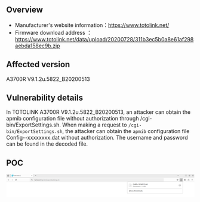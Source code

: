 ## Overview

- Manufacturer's website information：https://www.totolink.net/
- Firmware download address ：https://www.totolink.net/data/upload/20200728/311b3ec5b0a8e61af298aebda158ec9b.zip

## Affected version

A3700R V9.1.2u.5822_B20200513

## Vulnerability details

In TOTOLINK A3700R V9.1.2u.5822_B20200513, an attacker can obtain the apmib configuration file without authorization through /cgi-bin/ExportSettings.sh. When making a request to `/cgi-bin/ExportSettings.sh`, the attacker can obtain the `apmib` configuration file Config--xxxxxxxx.dat without authorization. The username and password can be found in the decoded file.

## POC

![image-20240719214410842](https://raw.githubusercontent.com/abcdefg-png/images2/main/image-20240719214410842.png)
